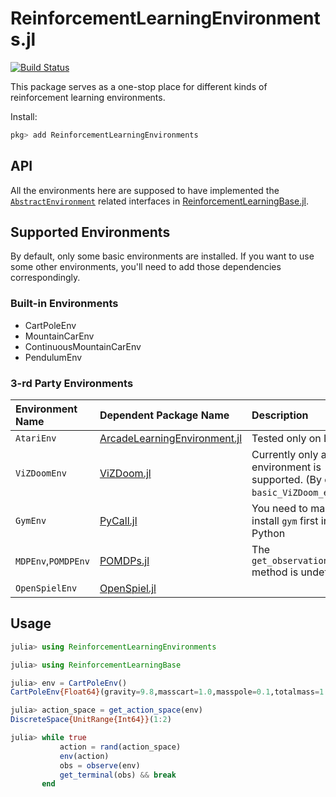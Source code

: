 # ReinforcementLearningEnvironments.jl

[![Build Status](https://travis-ci.com/JuliaReinforcementLearning/ReinforcementLearningEnvironments.jl.svg?branch=master)](https://travis-ci.com/JuliaReinforcementLearning/ReinforcementLearningEnvironments.jl)

This package serves as a one-stop place for different kinds of reinforcement learning environments.

Install:

```julia
pkg> add ReinforcementLearningEnvironments
```

## API

All the environments here are supposed to have implemented the [`AbstractEnvironment`](https://github.com/JuliaReinforcementLearning/ReinforcementLearningBase.jl/blob/9205f6d7bdde5d17a5d2baedefcf8a1854b40698/src/interface.jl#L230-L261) related interfaces in [ReinforcementLearningBase.jl](https://github.com/JuliaReinforcementLearning/ReinforcementLearningBase.jl).

## Supported Environments

By default, only some basic environments are installed. If you want to use some other environments, you'll need to add those dependencies correspondingly.

### Built-in Environments

- CartPoleEnv
- MountainCarEnv
- ContinuousMountainCarEnv
- PendulumEnv

### 3-rd Party Environments

| Environment Name | Dependent Package Name | Description |
| :--- | :--- | :--- |
| `AtariEnv` | [ArcadeLearningEnvironment.jl](https://github.com/JuliaReinforcementLearning/ArcadeLearningEnvironment.jl) | Tested only on Linux|
| `ViZDoomEnv` | [ViZDoom.jl](https://github.com/JuliaReinforcementLearning/ViZDoom.jl) | Currently only a basic environment is supported. (By calling `basic_ViZDoom_env()`)|
| `GymEnv` | [PyCall.jl](https://github.com/JuliaPy/PyCall.jl) | You need to manually install `gym` first in Python |
| `MDPEnv`,`POMDPEnv`| [POMDPs.jl](https://github.com/JuliaPOMDP/POMDPs.jl)| The `get_observation_space` method is undefined|
| `OpenSpielEnv` | [OpenSpiel.jl](https://github.com/JuliaReinforcementLearning/OpenSpiel.jl) | |

## Usage

```julia
julia> using ReinforcementLearningEnvironments

julia> using ReinforcementLearningBase

julia> env = CartPoleEnv()
CartPoleEnv{Float64}(gravity=9.8,masscart=1.0,masspole=0.1,totalmass=1.1,halflength=0.5,polemasslength=0.05,forcemag=10.0,tau=0.02,thetathreshold=0.20943951023931953,xthreshold=2.4,max_steps=200)

julia> action_space = get_action_space(env)
DiscreteSpace{UnitRange{Int64}}(1:2)

julia> while true
           action = rand(action_space)
           env(action)
           obs = observe(env)
           get_terminal(obs) && break
       end
```
